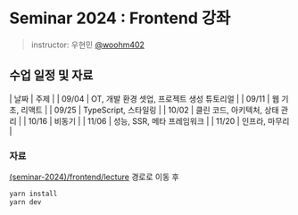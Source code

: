 # Seminar 2024 : Frontend 강좌

> instructor: 우현민 [@woohm402](https://github.com/woohm402)

## 수업 일정 및 자료

| 날짜 | 주제 |
| 09/04 | OT, 개발 환경 셋업, 프로젝트 생성 튜토리얼 |
| 09/11 | 웹 기초, 리액트 |
| 09/25 | TypeScript, 스타일링 |
| 10/02 | 클린 코드, 아키텍처, 상태 관리 |
| 10/16 | 비동기 |
| 11/06 | 성능, SSR, 메타 프레임워크 |
| 11/20 | 인프라, 마무리 |

### 자료

[(seminar-2024)/frontend/lecture](./lecture) 경로로 이동 후

```sh
yarn install
yarn dev
```
